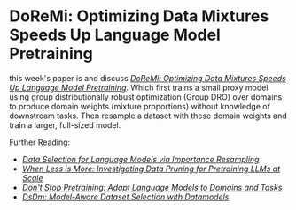 # DoReMi: Optimizing Data Mixtures Speeds Up Language Model Pretraining

this week's paper is and discuss [*DoReMi: Optimizing Data Mixtures Speeds Up Language Model Pretraining*](<https://arxiv.org/abs/2305.10429>). Which first trains a small proxy model using group distributionally robust optimization (Group DRO) over domains to produce domain weights (mixture proportions) without knowledge of downstream tasks. Then resample a dataset with these domain weights and train a larger, full-sized model.

Further Reading:
* [*Data Selection for Language Models via Importance Resampling*](<https://arxiv.org/abs/2302.03169>)
* [*When Less is More: Investigating Data Pruning for Pretraining LLMs at Scale*](<https://arxiv.org/abs/2309.04564>)
* [*Don't Stop Pretraining: Adapt Language Models to Domains and Tasks*](<https://arxiv.org/abs/2004.10964>)
* [*DsDm: Model-Aware Dataset Selection with Datamodels*](<https://arxiv.org/abs/2401.12926>)
